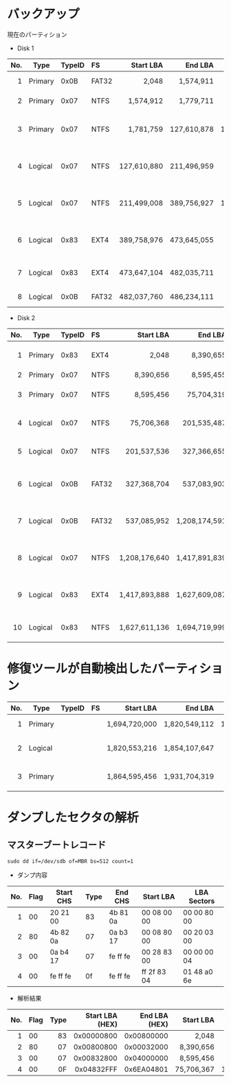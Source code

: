 # バックアップ

現在のパーティション

* Disk 1

|No.|Type|TypeID|FS|Start LBA|End LBA|Sectors|Size|Label|
|--:|----|-----|:--|--------:|------:|------:|---:|:----|
|1|Primary|0x0B|FAT32|        2,048|    1,574,911|    1,572,864|   768 MiB         |WIN9X|
|2|Primary|0x07|NTFS |    1,574,912|    1,779,711|      204,800|   100 MiB         |SYSTEMRESERVED|
|3|Primary|0x07|NTFS |    1,781,759|  127,610,878|  125,829,120|61,440 MiB (60 GiB)|WINDOWS|
|4|Logical|0x07|NTFS |  127,610,880|  211,496,959|   83,886,080|40,960 MiB (40 GiB)|PROGRAM|
|5|Logical|0x07|NTFS |  211,499,008|  389,756,927|  178,257,920|87,040 MiB (85 GiB)|NOINST|
|6|Logical|0x83|EXT4 |  389,758,976|  473,645,055|   83,886,080|40,960 MiB (40 GiB)|LINUXROOT|
|7|Logical|0x83|EXT4 |  473,647,104|  482,035,711|    8,388,608| 4,096 MiB ( 4 GiB)|LINUXBOOT|
|8|Logical|0x0B|FAT32|  482,037,760|  486,234,111|    4,196,352| 2,049 MiB         |RECOVERY|

* Disk 2

|No.|Type|TypeID|FS|Start LBA|End LBA|Sectors|Size|Label|
|--:|----|-----|:--|--------:|------:|------:|---:|:----|
| 1|Primary|0x83|EXT4 |        2,048|    8,390,655|    8,388,608|  4,096 MiB (  4 GiB)|BKUPLNXBOOT|
| 2|Primary|0x07|NTFS |    8,390,656|    8,595,455|      204,800|    100 MiB          |SYSTEMRESERVED|
| 3|Primary|0x07|NTFS |    8,595,456|   75,704,319|   67,108,864| 32,768 MiB ( 32 GiB)|USERS|
| 4|Logical|0x07|NTFS |   75,706,368|  201,535,487|  125,829,120| 61,440 MiB ( 60 GiB)|RAMBK|
| 5|Logical|0x07|NTFS |  201,537,536|  327,366,655|  125,829,120| 61,440 MiB ( 60 GiB)|PAGEFILE|
| 6|Logical|0x0B|FAT32|  327,368,704|  537,083,903|  209,715,200|102,400 MiB (100 GiB)|DATA1|
| 7|Logical|0x0B|FAT32|  537,085,952|1,208,174,591|  671,088,640|327,680 MiB (320 GiB)|DATA2|
| 8|Logical|0x07|NTFS |1,208,176,640|1,417,891,839|  209,715,200|102,400 MiB (100 GiB)|MOZILLA|
| 9|Logical|0x83|EXT4 |1,417,893,888|1,627,609,087|  209,715,200|102,400 MiB (100 GiB)|LINUXHOME|
|10|Logical|0x83|NTFS |1,627,611,136|1,694,719,999|   67,108,864| 32,768 MiB ( 32 GiB)|USERS10|

# 修復ツールが自動検出したパーティション

|No.|Type|TypeID|FS|Start LBA|End LBA|Sectors|Size|Label|
|--:|----|-----|:--|--------:|------:|------:|---:|:----|
| 1|Primary|    |     |1,694,720,000|1,820,549,112|  125,829,113| 61,430.9 MiB|WINDOWS|
| 2|Logical|    |     |1,820,553,216|1,854,107,647|   33,554,432| 16,384 MiB (16 GiB)|RESCUE|
| 3|Primary|    |     |1,864,595,456|1,931,704,319|   67,108,864| 32,768 MiB (32 GiB)|USERS10|

# ダンプしたセクタの解析
## マスターブートレコード

`sudo dd if=/dev/sdb of=MBR bs=512 count=1`

* ダンプ内容

|No.|Flag|Start CHS|Type|End CHS|Start LBA|LBA Sectors|
|--:|----|---------|----|-------|---------|-----------|
|1|00|20 21 00|83|4b 81 0a|00 08 00 00|00 00 80 00|
|2|80|4b 82 0a|07|0a b3 17|00 08 80 00|00 20 03 00|
|3|00|0a b4 17|07|fe ff fe|00 28 83 00|00 00 00 04|
|4|00|fe ff fe|0f|fe ff fe|ff 2f 83 04|01 48 a0 6e|

* 解析結果

|No.|Flag|Type|Start LBA (HEX)|End LBA (HEX)|Start LBA|Sectors LBA|End LBA|Start CHS|End CHS|
|--:|:---|---:|--------------:|------------:|--------:|----------:|------:|---------|-------|
|1|00|83|0x00000800|0x00800000|        2,048|    8,388,608|    8,390,655|000,20,21|20a,4b,01|
|2|80|07|0x00800800|0x00032000|    8,390,656|      204,800|    8,595,455|20a,4b,02|217,0a,33|
|3|00|07|0x00832800|0x04000000|    8,595,456|   67,108,864|   75,704,319|217,0a,34|FEFFFE|
|4|00|0F|0x04832FFF|0x6EA04801|   75,706,367|1,855,997,953|1,931,704,319|FEFFFE|FEFFFE|


